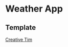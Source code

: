 # Weather App

## Template
[Creative Tim](https://www.creative-tim.com/product/paper-kit-2-angular)
